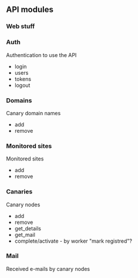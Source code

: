 ## API modules

### Web stuff

### Auth
Authentication to use the API
- login
- users
- tokens
- logout

### Domains

Canary domain names

- add
- remove

### Monitored sites

Monitored sites

- add
- remove

### Canaries

Canary nodes

- add
- remove
- get_details
- get_mail
- complete/activate - by worker "mark registred"?

### Mail

Received e-mails by canary nodes